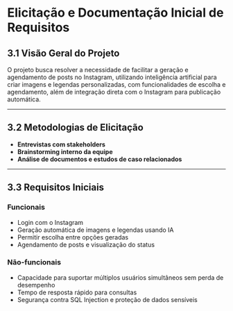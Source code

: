 # Elicitação e Documentação Inicial de Requisitos

## 3.1 Visão Geral do Projeto
O projeto busca resolver a necessidade de facilitar a geração e agendamento de posts no Instagram, utilizando inteligência artificial para criar imagens e legendas personalizadas, com funcionalidades de escolha e agendamento, além de integração direta com o Instagram para publicação automática.

---

## 3.2 Metodologias de Elicitação
- **Entrevistas com stakeholders**  
- **Brainstorming interno da equipe**  
- **Análise de documentos e estudos de caso relacionados**  

---

## 3.3 Requisitos Iniciais

### **Funcionais**
- Login com o Instagram  
- Geração automática de imagens e legendas usando IA  
- Permitir escolha entre opções geradas  
- Agendamento de posts e visualização do status  

### **Não-funcionais**
- Capacidade para suportar múltiplos usuários simultâneos sem perda de desempenho 
- Tempo de resposta rápido para consultas  
- Segurança contra SQL Injection e proteção de dados sensíveis  